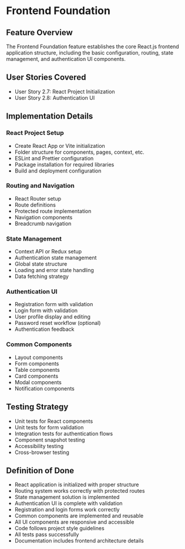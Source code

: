# Frontend Foundation

## Feature Overview
The Frontend Foundation feature establishes the core React.js frontend application structure, including the basic configuration, routing, state management, and authentication UI components.

## User Stories Covered
- User Story 2.7: React Project Initialization
- User Story 2.8: Authentication UI

## Implementation Details

### React Project Setup
- Create React App or Vite initialization
- Folder structure for components, pages, context, etc.
- ESLint and Prettier configuration
- Package installation for required libraries
- Build and deployment configuration

### Routing and Navigation
- React Router setup
- Route definitions
- Protected route implementation
- Navigation components
- Breadcrumb navigation

### State Management
- Context API or Redux setup
- Authentication state management
- Global state structure
- Loading and error state handling
- Data fetching strategy

### Authentication UI
- Registration form with validation
- Login form with validation
- User profile display and editing
- Password reset workflow (optional)
- Authentication feedback

### Common Components
- Layout components
- Form components
- Table components
- Card components
- Modal components
- Notification components

## Testing Strategy
- Unit tests for React components
- Unit tests for form validation
- Integration tests for authentication flows
- Component snapshot testing
- Accessibility testing
- Cross-browser testing

## Definition of Done
- React application is initialized with proper structure
- Routing system works correctly with protected routes
- State management solution is implemented
- Authentication UI is complete with validation
- Registration and login forms work correctly
- Common components are implemented and reusable
- All UI components are responsive and accessible
- Code follows project style guidelines
- All tests pass successfully
- Documentation includes frontend architecture details
